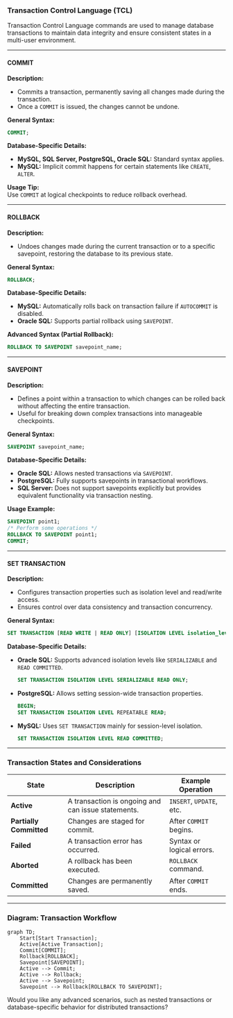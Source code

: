 ### **Transaction Control Language (TCL)**  

Transaction Control Language commands are used to manage database transactions to maintain data integrity and ensure consistent states in a multi-user environment.

---

#### **COMMIT**  
**Description:**  
- Commits a transaction, permanently saving all changes made during the transaction.  
- Once a `COMMIT` is issued, the changes cannot be undone.  

**General Syntax:**  
```sql
COMMIT;
```

**Database-Specific Details:**  
- **MySQL, SQL Server, PostgreSQL, Oracle SQL:** Standard syntax applies.  
- **MySQL:** Implicit commit happens for certain statements like `CREATE`, `ALTER`.  

**Usage Tip:**  
Use `COMMIT` at logical checkpoints to reduce rollback overhead.

---

#### **ROLLBACK**  
**Description:**  
- Undoes changes made during the current transaction or to a specific savepoint, restoring the database to its previous state.  

**General Syntax:**  
```sql
ROLLBACK;
```

**Database-Specific Details:**  
- **MySQL:** Automatically rolls back on transaction failure if `AUTOCOMMIT` is disabled.  
- **Oracle SQL:** Supports partial rollback using `SAVEPOINT`.  

**Advanced Syntax (Partial Rollback):**  
```sql
ROLLBACK TO SAVEPOINT savepoint_name;
```

---

#### **SAVEPOINT**  
**Description:**  
- Defines a point within a transaction to which changes can be rolled back without affecting the entire transaction.  
- Useful for breaking down complex transactions into manageable checkpoints.  

**General Syntax:**  
```sql
SAVEPOINT savepoint_name;
```

**Database-Specific Details:**  
- **Oracle SQL:** Allows nested transactions via `SAVEPOINT`.  
- **PostgreSQL:** Fully supports savepoints in transactional workflows.  
- **SQL Server:** Does not support savepoints explicitly but provides equivalent functionality via transaction nesting.

**Usage Example:**  
```sql
SAVEPOINT point1;
/* Perform some operations */
ROLLBACK TO SAVEPOINT point1;
COMMIT;
```

---

#### **SET TRANSACTION**  
**Description:**  
- Configures transaction properties such as isolation level and read/write access.  
- Ensures control over data consistency and transaction concurrency.  

**General Syntax:**  
```sql
SET TRANSACTION [READ WRITE | READ ONLY] [ISOLATION LEVEL isolation_level];
```

**Database-Specific Details:**  
- **Oracle SQL:** Supports advanced isolation levels like `SERIALIZABLE` and `READ COMMITTED`.  
  ```sql
  SET TRANSACTION ISOLATION LEVEL SERIALIZABLE READ ONLY;
  ```
- **PostgreSQL:** Allows setting session-wide transaction properties.  
  ```sql
  BEGIN;
  SET TRANSACTION ISOLATION LEVEL REPEATABLE READ;
  ```
- **MySQL:** Uses `SET TRANSACTION` mainly for session-level isolation.  
  ```sql
  SET TRANSACTION ISOLATION LEVEL READ COMMITTED;
  ```

---

### **Transaction States and Considerations**  

| **State**              | **Description**                          | **Example Operation**    |
|-------------------------|------------------------------------------|---------------------------|
| **Active**             | A transaction is ongoing and can issue statements. | `INSERT`, `UPDATE`, etc. |
| **Partially Committed** | Changes are staged for commit.           | After `COMMIT` begins.    |
| **Failed**             | A transaction error has occurred.        | Syntax or logical errors. |
| **Aborted**            | A rollback has been executed.            | `ROLLBACK` command.       |
| **Committed**          | Changes are permanently saved.           | After `COMMIT` ends.      |

---

### **Diagram: Transaction Workflow**
```mermaid
graph TD;
    Start[Start Transaction];
    Active[Active Transaction];
    Commit[COMMIT];
    Rollback[ROLLBACK];
    Savepoint[SAVEPOINT];
    Active --> Commit;
    Active --> Rollback;
    Active --> Savepoint;
    Savepoint --> Rollback[ROLLBACK TO SAVEPOINT];
```

Would you like any advanced scenarios, such as nested transactions or database-specific behavior for distributed transactions?
